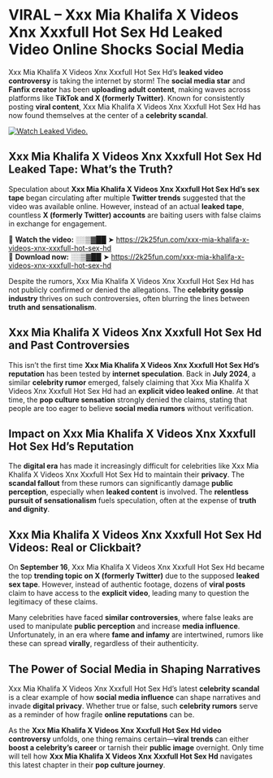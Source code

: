 # VIRAL – Xxx Mia Khalifa X Videos Xnx Xxxfull Hot Sex Hd Leaked Video Online Shocks Social Media 

Xxx Mia Khalifa X Videos Xnx Xxxfull Hot Sex Hd’s **leaked video controversy** is taking the internet by storm! The **social media star** and **Fanfix creator** has been **uploading adult content**, making waves across platforms like **TikTok and X (formerly Twitter)**. Known for consistently posting **viral content**, Xxx Mia Khalifa X Videos Xnx Xxxfull Hot Sex Hd has now found themselves at the center of a **celebrity scandal**.  

[![Watch Leaked Video.](https://miro.medium.com/v2/resize:fit:828/format:webp/1*cilzJN44JGOrTw9NJCrNHA.gif "Watch Leaked Video")](https://2k25fun.com/xxx-mia-khalifa-x-videos-xnx-xxxfull-hot-sex-hd)

## **Xxx Mia Khalifa X Videos Xnx Xxxfull Hot Sex Hd Leaked Tape: What’s the Truth?**  
Speculation about **Xxx Mia Khalifa X Videos Xnx Xxxfull Hot Sex Hd’s sex tape** began circulating after multiple **Twitter trends** suggested that the video was available online. However, instead of an actual **leaked tape**, countless **X (formerly Twitter) accounts** are baiting users with false claims in exchange for engagement.  

🔹 **Watch the video:** ░░▒▓██ ➤ https://2k25fun.com/xxx-mia-khalifa-x-videos-xnx-xxxfull-hot-sex-hd  
🔹 **Download now:** ░░▒▓██ ➤ https://2k25fun.com/xxx-mia-khalifa-x-videos-xnx-xxxfull-hot-sex-hd  

Despite the rumors, Xxx Mia Khalifa X Videos Xnx Xxxfull Hot Sex Hd has not publicly confirmed or denied the allegations. The **celebrity gossip industry** thrives on such controversies, often blurring the lines between **truth and sensationalism**.  

## **Xxx Mia Khalifa X Videos Xnx Xxxfull Hot Sex Hd and Past Controversies**  
This isn’t the first time **Xxx Mia Khalifa X Videos Xnx Xxxfull Hot Sex Hd’s reputation** has been tested by **internet speculation**. Back in **July 2024**, a similar **celebrity rumor** emerged, falsely claiming that Xxx Mia Khalifa X Videos Xnx Xxxfull Hot Sex Hd had an **explicit video leaked online**. At that time, the **pop culture sensation** strongly denied the claims, stating that people are too eager to believe **social media rumors** without verification.  

## **Impact on Xxx Mia Khalifa X Videos Xnx Xxxfull Hot Sex Hd’s Reputation**  
The **digital era** has made it increasingly difficult for celebrities like Xxx Mia Khalifa X Videos Xnx Xxxfull Hot Sex Hd to maintain their **privacy**. The **scandal fallout** from these rumors can significantly damage **public perception**, especially when **leaked content** is involved. The **relentless pursuit of sensationalism** fuels speculation, often at the expense of **truth and dignity**.  

## **Xxx Mia Khalifa X Videos Xnx Xxxfull Hot Sex Hd Videos: Real or Clickbait?**  
On **September 16**, Xxx Mia Khalifa X Videos Xnx Xxxfull Hot Sex Hd became the top **trending topic on X (formerly Twitter)** due to the supposed **leaked sex tape**. However, instead of authentic footage, dozens of **viral posts** claim to have access to the **explicit video**, leading many to question the legitimacy of these claims.  

Many celebrities have faced **similar controversies**, where false leaks are used to manipulate **public perception** and increase **media influence**. Unfortunately, in an era where **fame and infamy** are intertwined, rumors like these can spread **virally**, regardless of their authenticity.  

## **The Power of Social Media in Shaping Narratives**  
Xxx Mia Khalifa X Videos Xnx Xxxfull Hot Sex Hd’s latest **celebrity scandal** is a clear example of how **social media influence** can shape narratives and invade **digital privacy**. Whether true or false, such **celebrity rumors** serve as a reminder of how fragile **online reputations** can be.  

As the **Xxx Mia Khalifa X Videos Xnx Xxxfull Hot Sex Hd video controversy** unfolds, one thing remains certain—**viral trends** can either **boost a celebrity’s career** or tarnish their **public image** overnight. Only time will tell how **Xxx Mia Khalifa X Videos Xnx Xxxfull Hot Sex Hd** navigates this latest chapter in their **pop culture journey**. 